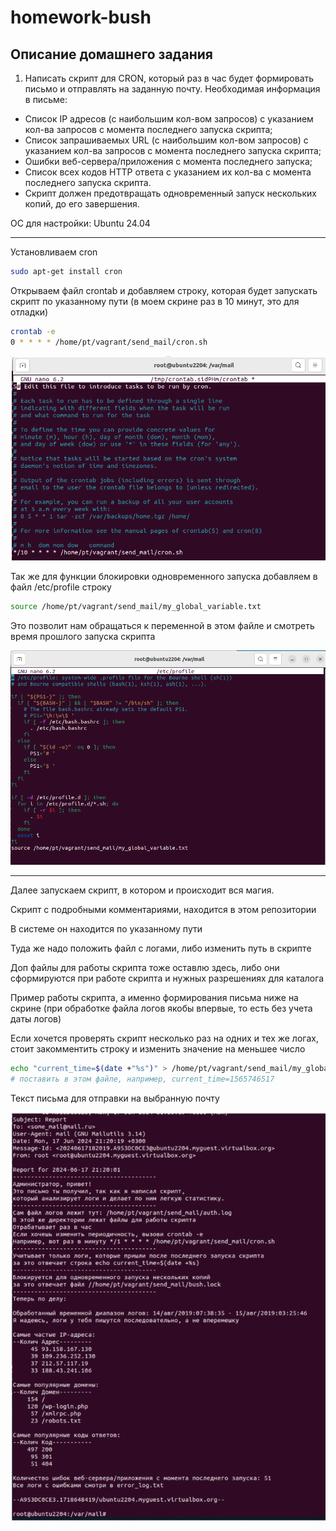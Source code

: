 # homework-bush

Описание домашнего задания
---
1. Написать скрипт для CRON, который раз в час будет формировать письмо и отправлять на заданную почту.
Необходимая информация в письме:
- Список IP адресов (с наибольшим кол-вом запросов) с указанием кол-ва запросов c момента последнего запуска скрипта;
- Список запрашиваемых URL (с наибольшим кол-вом запросов) с указанием кол-ва запросов c момента последнего запуска скрипта;
- Ошибки веб-сервера/приложения c момента последнего запуска;
- Список всех кодов HTTP ответа с указанием их кол-ва с момента последнего запуска скрипта.
- Скрипт должен предотвращать одновременный запуск нескольких копий, до его завершения.

ОС для настройки: Ubuntu 24.04 

---

Установливаем cron

```bash
sudo apt-get install cron
```

Открываем файл crontab и добавляем строку, которая будет запускать скрипт по указанному пути (в моем скрине раз в 10 минут, это для отладки) 

```bash
crontab -e
0 * * * * /home/pt/vagrant/send_mail/cron.sh
``` 
![images2](./images/bush_1.png)

Так же для функции блокировки одновременного запуска добавляем в файл /etc/profile строку

```bash
source /home/pt/vagrant/send_mail/my_global_variable.txt
```
Это позволит нам обращаться к переменной в этом файле и смотреть время прошлого запуска скрипта

![images2](./images/bush_2.png)

---

Далее запускаем скрипт, в котором и происходит вся магия. 

Скрипт с подробными комментариями, находится в этом репозитории

В системе он находится по указанному пути

Туда же надо положить файл с логами, либо изменить путь в скрипте

Доп файлы для работы скрипта тоже оставлю здесь, либо они сформируются при работе скрипта и нужных разрешениях для каталога

Пример работы скрипта, а именно формирования письма ниже на скрине (при обработке файла логов якобы впервые, то есть без учета даты логов)

Если хочется проверять скрипт несколько раз на одних и тех же логах, стоит закомментить строку и изменить значение на меньшее число

```bash
echo "current_time=$(date +"%s")" > /home/pt/vagrant/send_mail/my_global_variable.txt
# поставить в этом файле, например, current_time=1565746517
``` 
Текст письма для отправки на выбранную почту

![images2](./images/bush_3.png)


